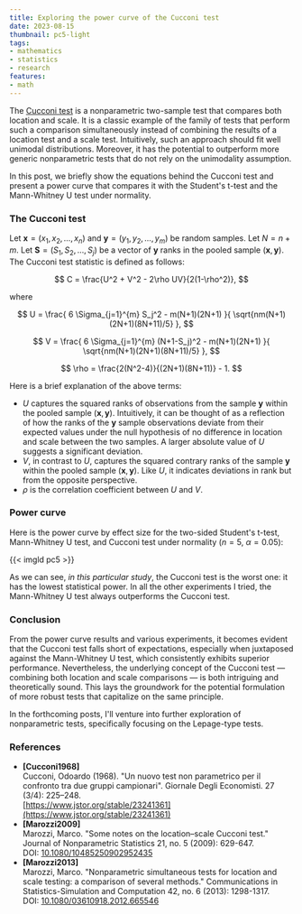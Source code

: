 ```yaml
---
title: Exploring the power curve of the Cucconi test
date: 2023-08-15
thumbnail: pc5-light
tags:
- mathematics
- statistics
- research
features:
- math
---
```


The [Cucconi test](https://en.wikipedia.org/wiki/Cucconi_test)
  is a nonparametric two-sample test that compares both location and scale.
It is a classic example of the family of tests that
  perform such a comparison simultaneously
  instead of combining the results of a location test and a scale test.
Intuitively, such an approach should fit well unimodal distributions.
Moreover, it has the potential to outperform more generic nonparametric tests
  that do not rely on the unimodality assumption.

In this post, we briefly show the equations behind the Cucconi test and
  present a power curve that compares it with the Student's t-test and the Mann-Whitney U test under normality.

<!--more-->

### The Cucconi test

Let $\mathbf{x} = (x_1, x_2, \ldots, x_n)$ and $\mathbf{y} = (y_1, y_2, \ldots, y_m)$ be random samples.
Let $N=n+m$.
Let $\mathbf{S} = (S_1, S_2, \ldots, S_j)$ be a vector of $\mathbf{y}$ ranks
  in the pooled sample $(\mathbf{x}, \mathbf{y})$.
The Cucconi test statistic is defined as follows:

$$
C = \frac{U^2 + V^2 - 2\rho UV}{2(1-\rho^2)},
$$

where

$$
U = \frac{
  6 \Sigma_{j=1}^{m} S_j^2 - m(N+1)(2N+1)
}{
  \sqrt{nm(N+1)(2N+1)(8N+11)/5}
},
$$

$$
V = \frac{
  6 \Sigma_{j=1}^{m} (N+1-S_j)^2 - m(N+1)(2N+1)
}{
  \sqrt{nm(N+1)(2N+1)(8N+11)/5}
},
$$

$$
\rho = \frac{2(N^2-4)}{(2N+1)(8N+11)} - 1.
$$

Here is a brief explanation of the above terms:

* $U$ captures the squared ranks of observations from the sample $\mathbf{y}$
    within the pooled sample $(\mathbf{x}, \mathbf{y})$.
  Intuitively, it can be thought of as a reflection of how the ranks of the $\mathbf{y}$ sample observations
    deviate from their expected values under the null hypothesis of no difference in location and scale
    between the two samples.
  A larger absolute value of $U$ suggests a significant deviation.
* $V$, in contrast to $U$, captures the squared contrary ranks of the sample $\mathbf{y}$
    within the pooled sample $(\mathbf{x}, \mathbf{y})$.
  Like $U$, it indicates deviations in rank but from the opposite perspective.
* $\rho$ is the correlation coefficient between $U$ and $V$.

### Power curve

Here is the power curve by effect size for the two-sided
  Student's t-test, Mann-Whitney U test, and Cucconi test
  under normality ($n=5$, $\alpha = 0.05$):

{{< imgld pc5 >}}

As we can see, *in this particular study*, the Cucconi test is the worst one:
  it has the lowest statistical power.
In all the other experiments I tried, the Mann-Whitney U test always outperforms the Cucconi test.

### Conclusion

From the power curve results and various experiments,
  it becomes evident that the Cucconi test falls short of expectations,
  especially when juxtaposed against the Mann-Whitney U test, which consistently exhibits superior performance.
Nevertheless, the underlying concept of the Cucconi test — combining both location and scale comparisons —
  is both intriguing and theoretically sound.
This lays the groundwork for the potential formulation of more robust tests that capitalize on the same principle.

In the forthcoming posts, I'll venture into further exploration of nonparametric tests,
  specifically focusing on the Lepage-type tests.

### References

* <b id=" Cucconi1968">[Cucconi1968]</b>  
  Cucconi, Odoardo (1968). "Un nuovo test non parametrico per il confronto tra due gruppi campionari".
  Giornale Degli Economisti. 27 (3/4): 225–248.  
  [https://www.jstor.org/stable/23241361](https://www.jstor.org/stable/23241361)
* <b id="Marozzi2009">[Marozzi2009]</b>  
  Marozzi, Marco. "Some notes on the location–scale Cucconi test."
  Journal of Nonparametric Statistics 21, no. 5 (2009): 629-647.  
  DOI: [10.1080/10485250902952435](https://dx.doi.org/10.1080/10485250902952435)
* <b id="Marozzi2013">[Marozzi2013]</b>  
  Marozzi, Marco. "Nonparametric simultaneous tests for location and scale testing: a comparison of several methods."
  Communications in Statistics-Simulation and Computation 42, no. 6 (2013): 1298-1317.  
  DOI: [10.1080/03610918.2012.665546](https://dx.doi.org/10.1080/03610918.2012.665546)